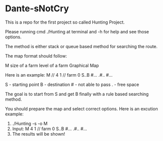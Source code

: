 # Dante-sNotCry

This is a repo for the first project so called Hunting Project.

Please running cmd ./Hunting at terminal and -h for help and see those options.

The method is either stack or queue based method for searching the route.

The map format should follow:

M
size of a farm
level of a farm
Graphical Map

Here is an example:
M //
4
1
// farm 0
S..B 
#... 
.#.. 
#... 

S - starting point
B - destination
\# - not able to pass
. - free space

The goal is to start from S and get B finally with a rule based searching method.

You should prepare the map and select correct options. Here is an excution example:
1. ./Hunting -s -o M
2. Input:
    M
    4
    1
    // farm 0
    S..B 
    #... 
    .#.. 
    #...
3. The results will be shown!
